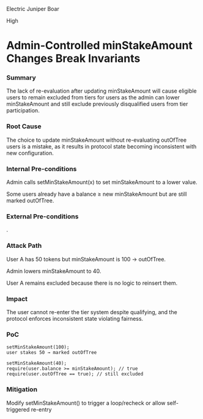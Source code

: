 Electric Juniper Boar

High

# Admin-Controlled minStakeAmount Changes Break Invariants

### Summary

The lack of re-evaluation after updating minStakeAmount will cause eligible users to remain excluded from tiers for users as the admin can lower minStakeAmount and still exclude previously disqualified users from tier participation.

### Root Cause

The choice to update minStakeAmount without re-evaluating outOfTree users is a mistake, as it results in protocol state becoming inconsistent with new configuration.

### Internal Pre-conditions

Admin calls setMinStakeAmount(x) to set minStakeAmount to a lower value.

Some users already have a balance ≥ new minStakeAmount but are still marked outOfTree.

### External Pre-conditions

.

### Attack Path

User A has 50 tokens but minStakeAmount is 100 → outOfTree.

Admin lowers minStakeAmount to 40.

User A remains excluded because there is no logic to reinsert them.

### Impact

The user cannot re-enter the tier system despite qualifying, and the protocol enforces inconsistent state violating fairness.

### PoC

```solidity
setMinStakeAmount(100);
user stakes 50 → marked outOfTree

setMinStakeAmount(40);
require(user.balance >= minStakeAmount); // true
require(user.outOfTree == true); // still excluded

```

### Mitigation

Modify setMinStakeAmount() to trigger a loop/recheck or allow self-triggered re-entry
